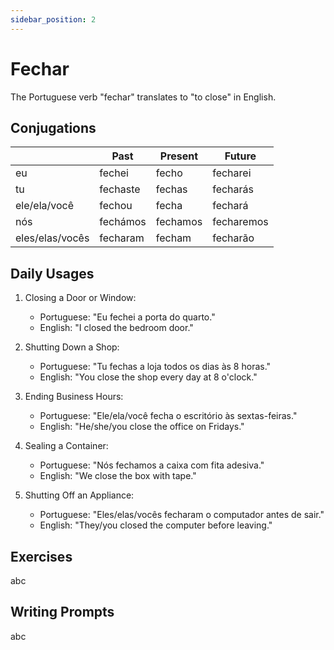 ```yaml
---
sidebar_position: 2
---
```


# Fechar

The Portuguese verb "fechar" translates to "to close" in English.

## Conjugations

|                 | Past     | Present  | Future     |
| --------------- | -------- | -------- | ---------- |
| eu              | fechei   | fecho    | fecharei   |
| tu              | fechaste | fechas   | fecharás   |
| ele/ela/você    | fechou   | fecha    | fechará    |
| nós             | fechámos | fechamos | fecharemos |
| eles/elas/vocês | fecharam | fecham   | fecharão   |

## Daily Usages

1. Closing a Door or Window:

   - Portuguese: "Eu fechei a porta do quarto."
   - English: "I closed the bedroom door."

2. Shutting Down a Shop:

   - Portuguese: "Tu fechas a loja todos os dias às 8 horas."
   - English: "You close the shop every day at 8 o'clock."

3. Ending Business Hours:

   - Portuguese: "Ele/ela/você fecha o escritório às sextas-feiras."
   - English: "He/she/you close the office on Fridays."

4. Sealing a Container:

   - Portuguese: "Nós fechamos a caixa com fita adesiva."
   - English: "We close the box with tape."

5. Shutting Off an Appliance:

   - Portuguese: "Eles/elas/vocês fecharam o computador antes de sair."
   - English: "They/you closed the computer before leaving."

## Exercises

abc

## Writing Prompts

abc
